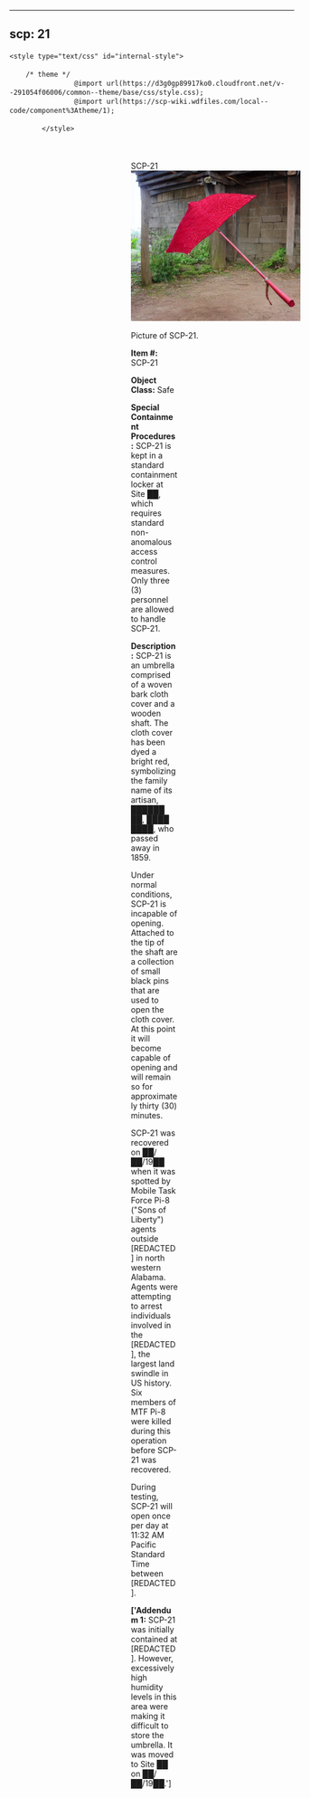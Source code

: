 
---
scp: 21
---

<head>
    <title>21 - SCP Foundation</title>
    
    <style type="text/css" id="internal-style">
                
        /* theme */
                    @import url(https://d3g0gp89917ko0.cloudfront.net/v--291054f06006/common--theme/base/css/style.css);
                    @import url(https://scp-wiki.wdfiles.com/local--code/component%3Atheme/1);
            
            </style>
<style>
iframe.scpnet-interwiki-frame { height: 0; }
</style>

</head>

<div id="main-content" style="margin: 50px 206px 20px 215px;">
<div id="action-area-top"></div>
<div id="page-title">SCP-21</div>
<div id="page-content">
<div style="text-align: right;"></div>
<div class="scp-image-block block-right" style="width:300px;"><img src="https://raw.githubusercontent.com/lucmaki/this-scp-does-not-exist/main/imgs/21.png" style="width:300px;" alt="21.jpg" class="image">
<div class="scp-image-caption" style="width:300px;">
<p>Picture of SCP-21.</p>
</div>
</div>
<p><strong>Item #:</strong> SCP-21</p>
<p><strong>Object Class:</strong> Safe</p>
<p><strong>Special Containment Procedures:</strong> SCP-21 is kept in a standard containment locker at Site ██, which requires standard non-anomalous access control measures. Only three (3) personnel are allowed to handle SCP-21.</p>
<p><strong>Description:</strong> SCP-21 is an umbrella comprised of a woven bark cloth cover and a wooden shaft. The cloth cover has been dyed a bright red, symbolizing the family name of its artisan, ██████ ██, ████ ████, who passed away in 1859.</p><p>Under normal conditions, SCP-21 is incapable of opening. Attached to the tip of the shaft are a collection of small black pins that are used to open the cloth cover. At this point it will become capable of opening and will remain so for approximately thirty (30) minutes.</p><p>SCP-21 was recovered on ██/██/19██ when it was spotted by Mobile Task Force Pi-8 ("Sons of Liberty") agents outside [REDACTED] in north western Alabama. Agents were attempting to arrest individuals involved in the [REDACTED], the largest land swindle in US history. Six members of MTF Pi-8 were killed during this operation before SCP-21 was recovered.</p><p>During testing, SCP-21 will open once per day at 11:32 AM Pacific Standard Time between [REDACTED].</p>
<p> <strong>['Addendum 1:</strong> SCP-21 was initially contained at [REDACTED]. However, excessively high humidity levels in this area were making it difficult to store the umbrella. It was moved to Site ██ on ██/██/19██.']</p>

<div class="footer-wikiwalk-nav">
<div style="text-align: center;">
</div>
</div>
</div>
</div>
</div>